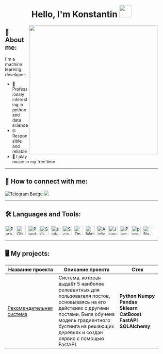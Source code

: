 <h1 align="center">Hello, I'm Konstantin <img src="https://media.giphy.com/media/hvRJCLFzcasrR4ia7z/giphy.gif" width="40"></h1>

<img align="right" src="https://64.media.tumblr.com/0162678feaa9a658ee4bb6288f0e5f56/tumblr_nxhsg3b7ul1ukmr73o1_500.gif" width="425"/>

## 💾 About me:

I'm a machine learning developer:
- 🐍 Professionaly interesting in python and data science
- 🤓 Responsible and reliable
- 🎸 I play music in my free time

---

## 🔗 How to connect with me:

<div id="badges">
  <a href="https://t.me/sancteBaphometh">
  <img src="https://img.shields.io/badge/Telegram-blue?logo=telegram&logoColor=white&style=for-the-badge" alt="Telegram Badge"/>
  </a>
  <a href="https://vk.com/konstantin_ilkov">
  <img src="https://img.shields.io/badge/VK-blue?logo=VK&logoColor=white&style=for-the-badge"/>
  </a>
</div>

---

## 🛠 Languages and Tools:

<div>
  <img src="https://img.shields.io/badge/python-white?logo=python&style=for-the-badge" title="Python" alt="Python" height="30"/>&nbsp;
  <img src="https://img.shields.io/badge/PyTorch-%23EE4C2C.svg?style=for-the-badge&logo=PyTorch&logoColor=white" title="GitHub" alt="GitHub" height="30"/>&nbsp;
  <img src="https://img.shields.io/badge/pandas-white?logo=pandas&logoColor=blue&style=for-the-badge" title="Pandas" alt="Pandas" height="30"/>&nbsp;
  <img src="https://img.shields.io/badge/-SQL-00A4EF?style=for-the-badge&logo=SQL" title="SQL" alt="SQL" height="30"/>&nbsp;
  <img src="https://img.shields.io/badge/scikit--learn-%23F7931E.svg?style=for-the-badge&logo=scikit-learn&logoColor=white" title="scikit" alt="scikit" height="30"/>&nbsp;
  <img src="https://img.shields.io/badge/Scipy-white?logo=Scipy&logoColor=black&style=for-the-badge" title="Scipy" alt="Scipy" height="30"/>&nbsp;
  <img src="https://img.shields.io/badge/opencv-%23white.svg?style=for-the-badge&logo=opencv&logoColor=white" title="OpenCV" alt="OpenCV" height="30"/>&nbsp;
  <img src="https://img.shields.io/badge/Matplotlib-%23ffffff.svg?style=for-the-badge&logo=Matplotlib&logoColor=black" title="Matplotlib" alt="Matplotlib" height="30"/>&nbsp;
  <img src="https://img.shields.io/badge/Airflow-white?logo=Airflow&style=for-the-badge" title="Airflow" alt="Airflow" height="30"/>&nbsp;
  <img src="https://img.shields.io/badge/Jupyter_notebook-white?logo=Jupyter&style=for-the-badge" title="Jupyter" alt="Jupyter" height="30"/>&nbsp;
  <img src="https://img.shields.io/badge/Postman-FF6C37?style=for-the-badge&logo=postman&logoColor=white" title="Postman" alt="Postman" height="30"/>&nbsp;
  <img src="https://img.shields.io/badge/github-white?logo=github&logoColor=black&style=for-the-badge" title="pytorch" alt="pytorch" height="30"/>&nbsp;
  <img src="https://img.shields.io/badge/numpy-white?logo=numpy&logoColor=blue&style=for-the-badge" title="Numpy" alt="Numpy" height="30"/>&nbsp;

---

## 🖥️ My projects:

|Название проекта| Описание проекта| Стек|
|----------------|-----------------|-----|
|[Рекомендательная система](https://github.com/sancteBaphometh/KC_final_project)|Система, которая выдаёт 5 наиболее релевантных для пользователя постов, основываясь на его действиях с другими постами. Была обучена модель градиентного бустинга на решающих деревьях и создан сервис с помощью FastAPI.|**Python** **Numpy** **Pandas** **Sklearn** **CatBoost** **FastAPI** **SQLAlchemy**|
